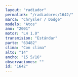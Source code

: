 ```yaml
---
layout: "radiador"
permalink: "/radiadores/1642/"
marca: "Chrysler / Dodge"
modelo: "Atos"
ano: "2001"
motor: "L4 1.0"
transmision: "Estándar"
parte: "63482"
clima: "Con clima"
alto: "14"
ancho: "15 5/16"
observaciones: ""
id: "1642"
---
```



